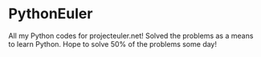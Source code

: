 # PythonEuler
All my Python codes for projecteuler.net! Solved the problems as a means to learn Python. Hope to solve 50% of the problems some day!
